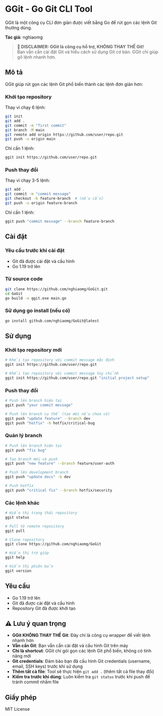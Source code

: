 # GGit - Go Git CLI Tool

GGit là một công cụ CLI đơn giản được viết bằng Go để rút gọn các lệnh Git thường dùng.

**Tác giả:** nghiaomg

> **🚨 DISCLAIMER: GGit là công cụ hỗ trợ, KHÔNG THAY THẾ Git!**  
> Bạn vẫn cần cài đặt Git và hiểu cách sử dụng Git cơ bản. GGit chỉ giúp gõ lệnh nhanh hơn.

## Mô tả

GGit giúp rút gọn các lệnh Git phổ biến thành các lệnh đơn giản hơn:

### Khởi tạo repository
Thay vì chạy 6 lệnh:
```bash
git init
git add .
git commit -m "first commit"
git branch -M main
git remote add origin https://github.com/user/repo.git
git push -u origin main
```

Chỉ cần 1 lệnh:
```bash
ggit init https://github.com/user/repo.git
```

### Push thay đổi
Thay vì chạy 3-5 lệnh:
```bash
git add .
git commit -m "commit message"
git checkout -b feature-branch  # (nếu cần)
git push -u origin feature-branch
```

Chỉ cần 1 lệnh:
```bash
ggit push "commit message" --branch feature-branch
```

## Cài đặt

### Yêu cầu trước khi cài đặt
- Git đã được cài đặt và cấu hình
- Go 1.19 trở lên

### Từ source code
```bash
git clone https://github.com/nghiaomg/GoGit.git
cd GoGit
go build -o ggit.exe main.go
```

### Sử dụng go install (nếu có)
```bash
go install github.com/nghiaomg/GoGit@latest
```

## Sử dụng

### Khởi tạo repository mới
```bash
# Khởi tạo repository với commit message mặc định
ggit init https://github.com/user/repo.git

# Khởi tạo repository với commit message tùy chỉnh
ggit init https://github.com/user/repo.git "initial project setup"
```

### Push thay đổi
```bash
# Push lên branch hiện tại
ggit push "your commit message"

# Push lên branch cụ thể (tạo mới nếu chưa có)
ggit push "update feature" --branch dev
ggit push "hotfix" -b hotfix/critical-bug
```

### Quản lý branch
```bash
# Push lên branch hiện tại
ggit push "fix bug"

# Tạo branch mới và push
ggit push "new feature" --branch feature/user-auth

# Push lên development branch
ggit push "update docs" -b dev

# Push hotfix
ggit push "critical fix" --branch hotfix/security
```

### Các lệnh khác
```bash
# Hiển thị trạng thái repository
ggit status

# Pull từ remote repository
ggit pull

# Clone repository
ggit clone https://github.com/nghiaomg/GoGit

# Hiển thị trợ giúp
ggit help

# Hiển thị phiên bản
ggit version
```

## Yêu cầu

- Go 1.19 trở lên
- Git đã được cài đặt và cấu hình
- Repository Git đã được khởi tạo

## ⚠️ Lưu ý quan trọng

- **GGit KHÔNG THAY THẾ Git**: Đây chỉ là công cụ wrapper để viết lệnh nhanh hơn
- **Vẫn cần Git**: Bạn vẫn cần cài đặt và cấu hình Git trên máy
- **Chỉ là shortcut**: GGit chỉ gói gọn các lệnh Git phổ biến, không có tính năng mới
- **Git credentials**: Đảm bảo bạn đã cấu hình Git credentials (username, email, SSH keys) trước khi sử dụng
- **Thêm tất cả file**: Tool sẽ thực hiện `git add .` (thêm tất cả file thay đổi)
- **Kiểm tra trước khi dùng**: Luôn kiểm tra `git status` trước khi push để tránh commit nhầm file

## Giấy phép

MIT License 